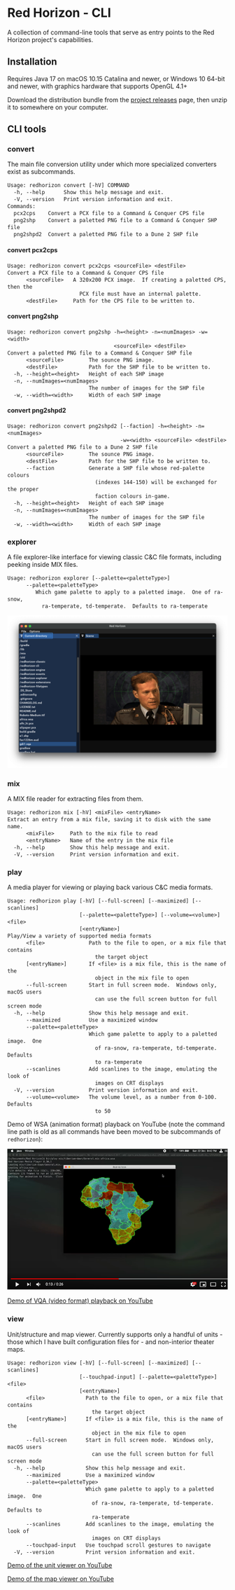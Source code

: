
Red Horizon - CLI
=================

A collection of command-line tools that serve as entry points to the Red Horizon
project's capabilities.


Installation
------------

Requires Java 17 on macOS 10.15 Catalina and newer, or Windows 10 64-bit and
newer, with graphics hardware that supports OpenGL 4.1+

Download the distribution bundle from the [project releases](https://github.com/ultraq/redhorizon/releases)
page, then unzip it to somewhere on your computer.


CLI tools
---------

### convert

The main file conversion utility under which more specialized converters exist
as subcommands.

```
Usage: redhorizon convert [-hV] COMMAND
  -h, --help      Show this help message and exit.
  -V, --version   Print version information and exit.
Commands:
  pcx2cps    Convert a PCX file to a Command & Conquer CPS file
  png2shp    Convert a paletted PNG file to a Command & Conquer SHP file
  png2shpd2  Convert a paletted PNG file to a Dune 2 SHP file
```

#### convert pcx2cps

```
Usage: redhorizon convert pcx2cps <sourceFile> <destFile>
Convert a PCX file to a Command & Conquer CPS file
      <sourceFile>   A 320x200 PCX image.  If creating a paletted CPS, then the
                       PCX file must have an internal palette.
      <destFile>     Path for the CPS file to be written to.
```

#### convert png2shp

```
Usage: redhorizon convert png2shp -h=<height> -n=<numImages> -w=<width>
                                  <sourceFile> <destFile>
Convert a paletted PNG file to a Command & Conquer SHP file
      <sourceFile>        The sounce PNG image.
      <destFile>          Path for the SHP file to be written to.
  -h, --height=<height>   Height of each SHP image
  -n, --numImages=<numImages>
                          The number of images for the SHP file
  -w, --width=<width>     Width of each SHP image
```

#### convert png2shpd2

```
Usage: redhorizon convert png2shpd2 [--faction] -h=<height> -n=<numImages>
                                    -w=<width> <sourceFile> <destFile>
Convert a paletted PNG file to a Dune 2 SHP file
      <sourceFile>        The sounce PNG image.
      <destFile>          Path for the SHP file to be written to.
      --faction           Generate a SHP file whose red-palette colours
                            (indexes 144-150) will be exchanged for the proper
                            faction colours in-game.
  -h, --height=<height>   Height of each SHP image
  -n, --numImages=<numImages>
                          The number of images for the SHP file
  -w, --width=<width>     Width of each SHP image
```

### explorer

A file explorer-like interface for viewing classic C&C file formats, including
peeking inside MIX files.

```
Usage: redhorizon explorer [--palette=<paletteType>]
      --palette=<paletteType>
         Which game palette to apply to a paletted image.  One of ra-snow,
           ra-temperate, td-temperate.  Defaults to ra-temperate
```

![Screenshot of the Explorer interface](screenshot-of-explorer-demo.png)

### mix

A MIX file reader for extracting files from them.

```
Usage: redhorizon mix [-hV] <mixFile> <entryName>
Extract an entry from a mix file, saving it to disk with the same name.
      <mixFile>     Path to the mix file to read
      <entryName>   Name of the entry in the mix file
  -h, --help        Show this help message and exit.
  -V, --version     Print version information and exit.
```

### play

A media player for viewing or playing back various C&C media formats.

```
Usage: redhorizon play [-hV] [--full-screen] [--maximized] [--scanlines]
                       [--palette=<paletteType>] [--volume=<volume>] <file>
                       [<entryName>]
Play/View a variety of supported media formats
      <file>              Path to the file to open, or a mix file that contains
                            the target object
      [<entryName>]       If <file> is a mix file, this is the name of the
                            object in the mix file to open
      --full-screen       Start in full screen mode.  Windows only, macOS users
                            can use the full screen button for full screen mode
  -h, --help              Show this help message and exit.
      --maximized         Use a maximized window
      --palette=<paletteType>
                          Which game palette to apply to a paletted image.  One
                            of ra-snow, ra-temperate, td-temperate.  Defaults
                            to ra-temperate
      --scanlines         Add scanlines to the image, emulating the look of
                            images on CRT displays
  -V, --version           Print version information and exit.
      --volume=<volume>   The volume level, as a number from 0-100.  Defaults
                            to 50
```

Demo of WSA (animation format) playback on YouTube (note the command line path
is old as all commands have been moved to be subcommands of `redhorizon`):

[![Red Horizon - Play WSA file demo](screenshot-of-wsa-demo.png)](https://www.youtube.com/watch?v=mp7A6EMWupY)

[Demo of VQA (video format) playback on YouTube](https://www.youtube.com/watch?v=3jpLoEJ22xc)

### view

Unit/structure and map viewer. Currently supports only a handful of units -
those which I have built configuration files for - and non-interior theater
maps.

```
Usage: redhorizon view [-hV] [--full-screen] [--maximized] [--scanlines]
                       [--touchpad-input] [--palette=<paletteType>] <file>
                       [<entryName>]
      <file>             Path to the file to open, or a mix file that contains
                           the target object
      [<entryName>]      If <file> is a mix file, this is the name of the
                           object in the mix file to open
      --full-screen      Start in full screen mode.  Windows only, macOS users
                           can use the full screen button for full screen mode
  -h, --help             Show this help message and exit.
      --maximized        Use a maximized window
      --palette=<paletteType>
                         Which game palette to apply to a paletted image.  One
                           of ra-snow, ra-temperate, td-temperate.  Defaults to
                           ra-temperate
      --scanlines        Add scanlines to the image, emulating the look of
                           images on CRT displays
      --touchpad-input   Use touchpad scroll gestures to navigate
  -V, --version          Print version information and exit.
```

[Demo of the unit viewer on YouTube](https://www.youtube.com/watch?v=UihLl4ALbnw)

[Demo of the map viewer on YouTube](https://youtu.be/zPHCF8BfkKU)
